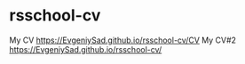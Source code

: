 # rsschool-cv
My CV https://EvgeniySad.github.io/rsschool-cv/CV
My CV#2 https://EvgeniySad.github.io/rsschool-cv/